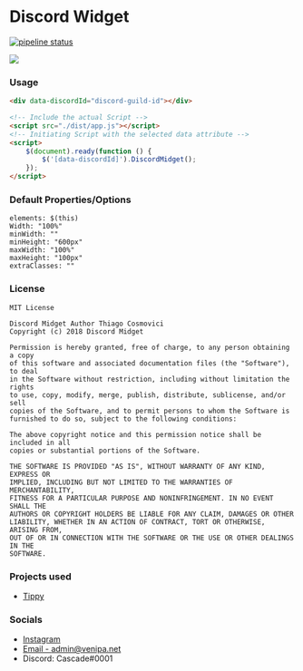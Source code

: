 # Discord  Widget

[![pipeline status](https://gitlab.com/Venipa/discord-widget/badges/master/pipeline.svg)](https://gitlab.com/Venipa/discord-widget/commits/master)

![](https://i.mavis.moe/f/vOfYdHWT7E/nhklvwcxuyb243gif.gif)

### Usage

```html
<div data-discordId="discord-guild-id"></div>

<!-- Include the actual Script -->
<script src="./dist/app.js"></script>
<!-- Initiating Script with the selected data attribute -->
<script>
    $(document).ready(function () {
        $('[data-discordId]').DiscordMidget();
    });
</script>
```

### Default Properties/Options

```
elements: $(this)
Width: "100%"
minWidth: ""
minHeight: "600px"
maxWidth: "100%"
maxHeight: "100px"
extraClasses: ""
```

### License

```
MIT License

Discord Midget Author Thiago Cosmovici
Copyright (c) 2018 Discord Midget

Permission is hereby granted, free of charge, to any person obtaining a copy
of this software and associated documentation files (the "Software"), to deal
in the Software without restriction, including without limitation the rights
to use, copy, modify, merge, publish, distribute, sublicense, and/or sell
copies of the Software, and to permit persons to whom the Software is
furnished to do so, subject to the following conditions:

The above copyright notice and this permission notice shall be included in all
copies or substantial portions of the Software.

THE SOFTWARE IS PROVIDED "AS IS", WITHOUT WARRANTY OF ANY KIND, EXPRESS OR
IMPLIED, INCLUDING BUT NOT LIMITED TO THE WARRANTIES OF MERCHANTABILITY,
FITNESS FOR A PARTICULAR PURPOSE AND NONINFRINGEMENT. IN NO EVENT SHALL THE
AUTHORS OR COPYRIGHT HOLDERS BE LIABLE FOR ANY CLAIM, DAMAGES OR OTHER
LIABILITY, WHETHER IN AN ACTION OF CONTRACT, TORT OR OTHERWISE, ARISING FROM,
OUT OF OR IN CONNECTION WITH THE SOFTWARE OR THE USE OR OTHER DEALINGS IN THE
SOFTWARE.
```

### Projects used

- [Tippy](https://atomiks.github.io/tippyjs/)

### Socials

- [Instagram](https://www.instagram.com/venipaa/)
- [Email - admin@venipa.net](mailto:admin@venipa.net)
- Discord: Cascade#0001
